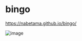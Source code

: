 # bingo

https://nabetama.github.io/bingo/

![image](https://user-images.githubusercontent.com/337024/182172710-dd3906f8-6972-4877-83d5-2ee0ac1c365f.png)
